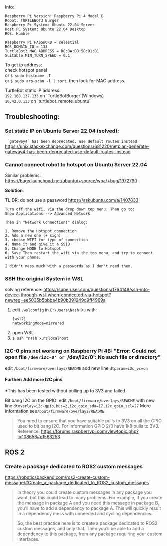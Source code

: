 Info:

    Raspberry Pi Version: Raspberry Pi 4 Model B
    Robot: TURTLEBOT3 Burger
    Raspberry Pi System: Ubuntu 22.04 Server
    Host PC System: Ubuntu 22.04 Desktop
    ROS: Humble

    Raspberry Pi PASSWORD = celestial
    ROS_DOMAIN_ID = 133
    TurtleBot3_MAC_ADDRESS = D8:3A:DD:58:91:B1
    Suitable MIN_TURN_SPEED = 0.1

To get ip address:\
check hotspot panel\
or `$ sudo hostname -I`\
or `$ sudo arp-scan -l | sort`, then look for MAC address.

TurtleBot static IP address: \
`192.168.137.133` on 'TurtleBotBurger'(Windows)\
`10.42.0.133` on 'turtlebot_remote_ubuntu'

## Troubleshooting:

###  Set static IP on Ubuntu Server 22.04 (solved):

``` `gateway4` has been deprecated, use default routes instead```
https://unix.stackexchange.com/questions/681220/netplan-generate-gateway4-has-been-deprecated-use-default-routes-instead

### Cannot connect robot to hotspot on Ubuntu Server 22.04

Similar problems: https://bugs.launchpad.net/ubuntu/+source/wpa/+bug/1972790

**Solution**:

TL;DR: do not use a password
https://askubuntu.com/a/1407833
    
    Turn off the wifi, via the drop down top menu. Then go to:
    Show Applications --> Advanced Network
    
    Then in "Network Connections" dialog:

    1. Remove the Hotspot connection
    2. Add a new one (+ sign)
    3. choose WIFI for type of connection
    4. Name it and give it a SSID
    5. Change MODE to Hotspot
    6. Save Then restart the wifi via the top menu, and try to connect with your phone.
    
    I didn't mess much with a passwords as I don't need them.

### SSH the original System in WSL 

solving reference:
https://superuser.com/questions/1764148/ssh-into-device-through-wsl-when-connected-via-hotspot?newreg=ee5035b5bbba4b90b391249d9ff4969a

1. edit `.wslconfig` in `C:\Users\Nash Xu` with:
      ```
      [wsl2]
      networkingMode=mirrored
      ```
2. open WSL
3. `$ ssh "nash xu"@localhost`

### I2C-0 pins not working on Raspberry Pi 4B: "Error: Could not open file `/dev/i2c-0' or `/dev/i2c/0': No such file or directory"
edit `/boot/firmware/overlays/README`
add new line `dtparam=i2c_vc=on`

#### Further: Add more I2C pins 

*This has been tested without pulling up to 3V3 and failed.

Bit bang I2C on the GPIO: edit `/boot/firmware/overlays/README` 
with new line `dtoverlay=i2c-gpio,bus=2,i2c_gpio_sda=17,i2c_gpio_scl=27`
More information see`/boot/firmware/overlays/README`
> You need to ensure that you have suitable pulls to 3V3 on all the GPIO used to bit bang I2C. 
> For information GPIO 2/3 have 1k8 pulls to 3V3. \
> Reference: https://forums.raspberrypi.com/viewtopic.php?t=108653#p1563253


## ROS 2

### Create a package dedicated to ROS2 custom messages
https://roboticsbackend.com/ros2-create-custom-message/#Create_a_package_dedicated_to_ROS2_custom_messages

> In theory you could create custom messages in any package you want, but this could lead to many problems. For example, if you create the message in package A and you need this message in package B, you’ll have to add a dependency to package A. This will quickly result in a dependency mess with unneeded and cycling dependencies.
> 
> So, the best practice here is to create a package dedicated to ROS2 custom messages, and only that. Then you’ll be able to add a dependency to this package, from any package requiring your custom interfaces.


